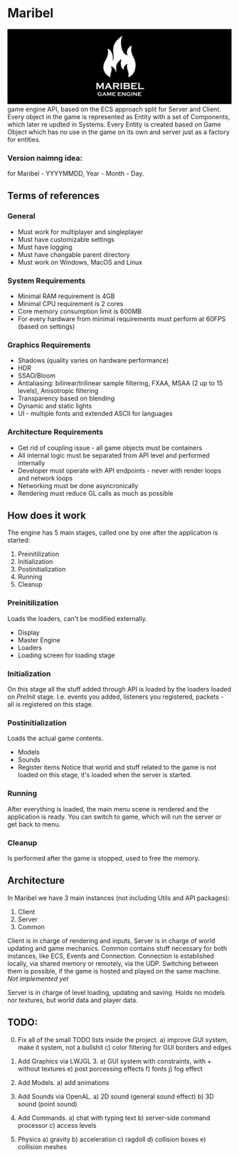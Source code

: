 # Maribel
![alt text](https://github.com/Alkrist/maribel/blob/master/logo.png)
game engine API, based on the ECS approach split for Server and Client. Every object in the game is represented as Entity with a set of Components, which later re updted in
Systems. Every Entity is created based on Game Object which has no use in the game on its own and server just as a factory for entities.
### Version naimng idea:
for Maribel - YYYYMMDD, Year - Month - Day. 

## Terms of references
### General
* Must work for multiplayer and singleplayer
* Must have customizable settings
* Must have logging
* Must have changable parent directory
* Must work on Windows, MacOS and Linux
### System Requirements
* Minimal RAM requirement is 4GB
* Minimal CPU requirement is 2 cores
* Core memory consumption limit is 600MB
* For every hardware from minimal requirements must perform at 60FPS (based on settings)
### Graphics Requirements
* Shadows (quality varies on hardware performance)
* HDR
* SSAO/Bloom
* Antialiasing: bilinear/trilinear sample filtering, FXAA, MSAA (2 up to 15 levels), Anisotropic filtering
* Transparency based on blending
* Dynamic and static lights
* UI - multiple fonts and extended ASCII for languages
### Architecture Requirements
* Get rid of coupling issue - all game objects must be containers
* All internal logic must be separated from API level and performed internally
* Developer must operate with API endpoints - never with render loops and network loops
* Networking must be done asyncronically
* Rendering must reduce GL calls as much as possible

## How does it work
The engine has 5 main stages, called one by one after the application is started:

1. Preinitilization
2. Initialization
3. Postinitialization
4. Running
5. Cleanup

### Preinitilization
Loads the loaders, can't be modified externally.
* Display
* Master Engine
* Loaders
* Loading screen for loading stage

### Initialization
On this stage all the stuff added through API is loaded by the loaders loaded on _PreInit_ stage.
I.e. events you added, listeners you registered, packets - all is registered on this stage.

### Postinitialization
Loads the actual game contents.
* Models
* Sounds
* Register items
Notice that world and stuff related to the game is not loaded on this stage, it's loaded when the server is started.

### Running
After everything is loaded, the main menu scene is rendered and the application is ready. You can switch to game, which will run the server or get back to menu.

### Cleanup
Is performed after the game is stopped, used to free the memory.

## Architecture
In Maribel we have 3 main instances (not including Utils and API packages): 
1. Client
2. Server
3. Common

Client is in charge of rendering and inputs, Server is in charge of world updating and game mechanics. Common contains stuff necessary for both instances, like
ECS, Events and Connection. 
Connection is established locally, via shared memory or remotely, via the UDP. Switching between them is possible, if the game is hosted and played on the same machine. _Not implemented yet_

Server is in charge of level loading, updating and saving. Holds no models nor textures, but world data and player data.

## TODO:
0. Fix all of the small TODO lists inside the project.
a) improve GUI system, make it system, not a bullshit
c) color filtering for GUI borders and edges

6. Add Graphics via LWJGL 3.
a) GUI system with constraints, with + without textures
e) post porcessing effects
f) fonts
j) fog effect

7. Add Models.
a) add animations

8. Add Sounds via OpenAL.
a) 2D sound (general sound effect)
b) 3D sound (point sound)

9. Add Commands.
a) chat with typing text
b) server-side command processor
c) access levels

10. Physics
a) gravity
b) acceleration
c) ragdoll
d) collision boxes
e) collision meshes
